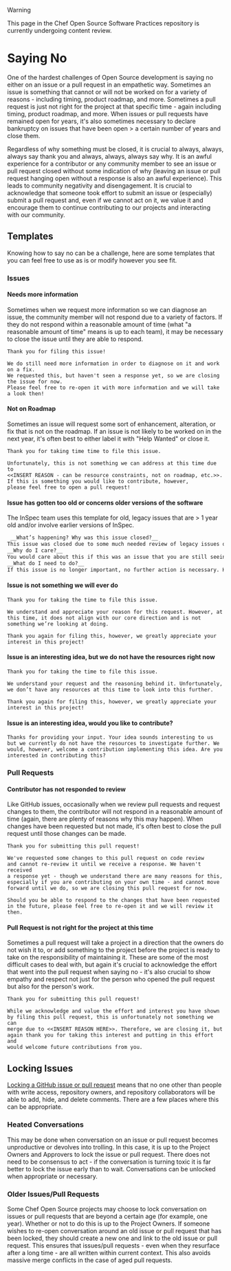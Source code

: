 > [!WARNING]
> This page in the Chef Open Source Software Practices repository is currently undergoing content review.

# Saying No

One of the hardest challenges of Open Source development is saying no either on an issue or a pull request in an empathetic way. Sometimes an issue is something that cannot or will not be worked on for a variety of reasons - including timing, product roadmap, and more. Sometimes a pull request is just not right for the project at that specific time - again including timing, product roadmap, and more. When issues or pull requests have remained open for years, it's also sometimes necessary to declare bankruptcy on issues that have been open > a certain number of years and close them.

Regardless of why something must be closed, it is crucial to always, always, always say thank you and always, always, always say why. It is an awful experience for a contributor or any community member to see an issue or pull request closed without some indication of why (leaving an issue or pull request hanging open without a response is also an awful experience). This leads to community negativity and disengagement. It is crucial to acknowledge that someone took effort to submit an issue or (especially) submit a pull request and, even if we cannot act on it, we value it and encourage them to continue contributing to our projects and interacting with our community.

## Templates

Knowing how to say no can be a challenge, here are some templates that you can feel free to use as is or modify however you see fit.

### Issues

#### Needs more information

Sometimes when we request more information so we can diagnose an issue, the community member will not respond due to a variety of factors. If they do not respond within a reasonable amount of time (what "a reasonable amount of time" means is up to each team), it may be necessary to close the issue until they are able to respond.

```text
Thank you for filing this issue!

We do still need more information in order to diagnose on it and work on a fix.
We requested this, but haven't seen a response yet, so we are closing the issue for now.
Please feel free to re-open it with more information and we will take a look then!
```

#### Not on Roadmap

Sometimes an issue will request some sort of enhancement, alteration, or fix that is not on the roadmap. If an issue is not likely to be worked on in the next year, it's often best to either label it with "Help Wanted" or close it.

```text
Thank you for taking time time to file this issue.

Unfortunately, this is not something we can address at this time due to
<<INSERT REASON - can be resource constraints, not on roadmap, etc.>>.
If this is something you would like to contribute, however,
please feel free to open a pull request!
```

#### Issue has gotten too old or concerns older versions of the software

The InSpec team uses this template for old, legacy issues that are > 1 year old and/or involve earlier versions of InSpec.

```tex
 __What’s happening? Why was this issue closed?__
This issue was closed due to some much needed review of legacy issues or issues that were spawned in older versions of InSpec, i.e. < v3.
__Why do I care?__
You would care about this if this was an issue that you are still seeing and/or feel needs to be addressed in the current version of InSpec.
__What do I need to do?__
If this issue is no longer important, no further action is necessary. However, if you think this is something that should be addressed, please open a new issue and refer to the original issue in the description.
```

#### Issue is not something we will ever do

```text
Thank you for taking the time to file this issue.

We understand and appreciate your reason for this request. However, at this time, it does not align with our core direction and is not something we’re looking at doing.

Thank you again for filing this, however, we greatly appreciate your interest in this project!
```

#### Issue is an interesting idea, but we do not have the resources right now

```text
Thank you for taking the time to file this issue.

We understand your request and the reasoning behind it. Unfortunately, we don’t have any resources at this time to look into this further.

Thank you again for filing this, however, we greatly appreciate your interest in this project!
```

#### Issue is an interesting idea, would you like to contribute?

```text
Thanks for providing your input. Your idea sounds interesting to us but we currently do not have the resources to investigate further. We would, however, welcome a contribution implementing this idea. Are you interested in contributing this?
```

### Pull Requests

#### Contributor has not responded to review

Like GitHub issues, occasionally when we review pull requests and request changes to them, the contributor will not respond in a reasonable amount of time (again, there are plenty of reasons why this may happen). When changes have been requested but not made, it's often best to close the pull request until those changes can be made.

```text
Thank you for submitting this pull request!

We've requested some changes to this pull request on code review
and cannot re-review it until we receive a response. We haven't received
a response yet - though we understand there are many reasons for this,
especially if you are contributing on your own time - and cannot move
forward until we do, so we are closing this pull request for now.

Should you be able to respond to the changes that have been requested
in the future, please feel free to re-open it and we will review it then.
```

#### Pull Request is not right for the project at this time

Sometimes a pull request will take a project in a direction that the owners do not wish it to, or add something to the project before the project is ready to take on the responsibility of maintaining it. These are some of the most difficult cases to deal with, but again it's crucial to acknowledge the effort that went into the pull request when saying no - it's also crucial to show empathy and respect not just for the person who opened the pull request but also for the person's work.

```text
Thank you for submitting this pull request!

While we acknowledge and value the effort and interest you have shown
by filing this pull request, this is unfortunately not something we can
merge due to <<INSERT REASON HERE>>. Therefore, we are closing it, but
again thank you for taking this interest and putting in this effort and
would welcome future contributions from you.
```

## Locking Issues

[Locking a GitHub issue or pull request](https://help.github.com/en/articles/locking-conversations) means that no one other than people with write access, repository owners, and repository collaborators will be able to add, hide, and delete comments. There are a few places where this can be appropriate.

### Heated Conversations

This may be done when conversation on an issue or pull request becomes unproductive or devolves into trolling. In this case, it is up to the Project Owners and Approvers to lock the issue or pull request. There does not need to be consensus to act - if the conversation is turning toxic it is far better to lock the issue early than to wait. Conversations can be unlocked when appropriate or necessary.

### Older Issues/Pull Requests

Some Chef Open Source projects may choose to lock conversation on issues or pull requests that are beyond a certain age (for example, one year). Whether or not to do this is up to the Project Owners. If someone wishes to re-open conversation around an old issue or pull request that has been locked, they should create a new one and link to the old issue or pull request. This ensures that issues/pull requests - even when they resurface after a long time - are all written within current context. This also avoids massive merge conflicts in the case of aged pull requests.
